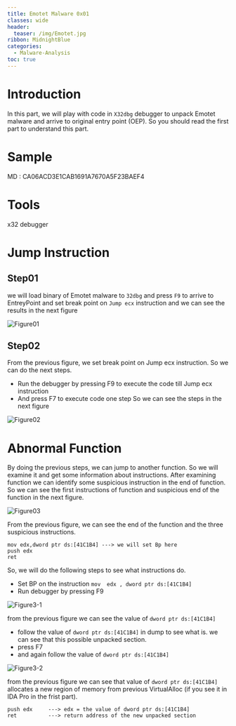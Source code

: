 ```yaml
---
title: Emotet Malware 0x01
classes: wide
header:
  teaser: /img/Emotet.jpg
ribbon: MidnightBlue
categories:
  - Malware-Analysis
toc: true
---
```

# Introduction
In this part, we will play with code in ```X32dbg``` debugger to unpack Emotet malware and arrive to original entry point (OEP). So you should read the first part to understand this part.

# Sample
MD : CA06ACD3E1CAB1691A7670A5F23BAEF4
# Tools
x32 debugger 
# Jump Instruction 
## Step01
we will load binary of Emotet malware to ```32dbg``` and press ```F9``` to arrive to EntreyPoint and set break point on ```Jump ecx``` instruction and we can see the results in the next figure

![Figure01](https://user-images.githubusercontent.com/74544712/128159253-44179191-bdfb-4904-b8c3-0d50858d5eed.png)

## Step02
From the previous figure, we set break point on Jump ecx instruction. So we can do the next steps.
- Run the debugger by pressing F9 to execute the code till Jump ecx instruction
- And press F7 to execute code one step 
So we can see the steps in the next figure 

![Figure02](https://user-images.githubusercontent.com/74544712/128160816-90f3121c-7579-4287-a60c-b612496f98be.png)

# Abnormal Function 
By doing the previous steps, we can jump to another function. So we will examine it and get some information about instructions. After examining function we can identify some suspicious instruction in the end of function. So we can see the first instructions of function and suspicious end of the function in the next figure.

![Figure03](https://user-images.githubusercontent.com/74544712/128161935-0e36585a-983f-4ea0-b232-ded617310ddd.png)

From the previous figure, we can see the end of the function and the three suspicious instructions. 
```
mov edx,dword ptr ds:[41C1B4] ---> we will set Bp here 
push edx                      
ret

```
So, we will do the following steps to see what instructions do.

- Set BP on the instruction ```mov  edx , dword ptr ds:[41C1B4]``` 
- Run debugger by pressing F9

![Figure3-1](https://user-images.githubusercontent.com/74544712/128167266-f7d150b3-1aa6-4ac1-8b64-bb090a0c808e.png)

from the previous figure we can see the value of ```dword ptr ds:[41C1B4]```

- follow the value of ```dword ptr ds:[41C1B4]``` in dump to see what is. we can see that this possible unpacked section.
- press F7 
- and again follow the value of ```dword ptr ds:[41C1B4]``` 

![Figure3-2](https://user-images.githubusercontent.com/74544712/128168096-138c20df-631c-4b00-bff7-028a532c7686.png)

from the previous figure we can see that value of ```dword ptr ds:[41C1B4]``` allocates a new region of memory from previous VirtualAlloc (if you see it in IDA Pro in the frist part).

```
push edx     ---> edx = the value of dword ptr ds:[41C1B4]
ret          ---> return address of the new unpacked section 

```








